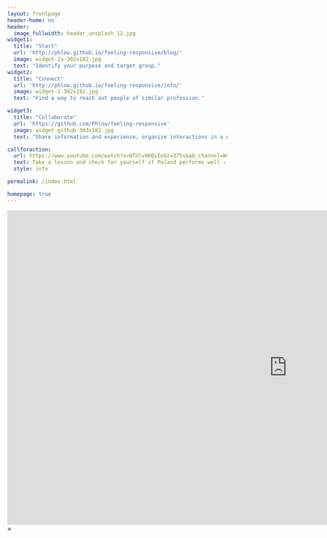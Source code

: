 ```yaml
---
layout: frontpage
header-home: no
header:
  image_fullwidth: header_unsplash_12.jpg
widget1:
  title: "Start"
  url: 'http://phlow.github.io/feeling-responsive/blog/'
  image: widget-1a-302x182.jpg
  text: "Identify your purpose and target group."
widget2:
  title: "Connect"
  url: 'http://phlow.github.io/feeling-responsive/info/'
  image: widget-1-302x182.jpg
  text: "Find a way to reach out people of similar profession."

widget3:
  title: "Collaborate"
  url: 'https://github.com/Phlow/feeling-responsive'
  image: widget-github-303x182.jpg
  text: "Share information and experience, organize interactions in a way that builds support."

callforaction:
  url: https://www.youtube.com/watch?v=QTdlv6KQiEo&t=375s&ab_channel=WriteTheDocsPodcast%26Meetups
  text: Take a lesson and check for yourself if Poland performs well ›
  style: info

permalink: /index.html

homepage: true
---
```


<div id="videoModal" class="reveal-modal large" data-reveal="">
  <div class="flex-video widescreen vimeo" style="display: block;">
    <iframe width="1280" height="720" src="https://www.youtube.com/embed/3b5zCFSmVvU" frameborder="0" allowfullscreen></iframe>
  </div>
  <a class="close-reveal-modal">&#215;</a>
</div>
